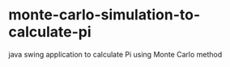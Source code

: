 # monte-carlo-simulation-to-calculate-pi
java swing application to calculate Pi using Monte Carlo method
